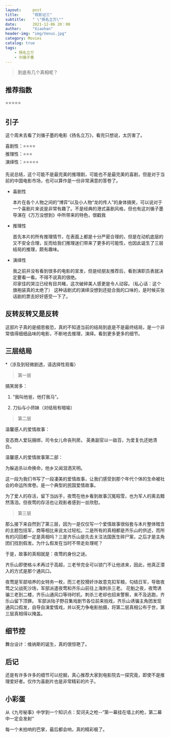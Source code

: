 ```yaml
---
layout:     post
title:      "观影记三"
subtitle:   " \"扬名立万\""
date:       2021-12-06 20：00
author:     "Xiaohan"
header-img: "img/Venus.jpg"
category: Movies
catalog: true
tags:
    - 扬名立万 
    - 刘循子墨
---
```


> 到底有几个真相呢？


## 推荐指数

⭐⭐⭐⭐⭐ 

## 引子

这个周末去看了刘循子墨的电影《扬名立万》，看完只想说，太厉害了。

喜剧性：⭐⭐⭐⭐  <br>
推理性：⭐⭐⭐  <br>
演绎性：⭐⭐⭐⭐⭐  <br>

先说总结，这个可能不是最完美的推理剧，可能也不是最完美的喜剧，但是对于当前的中国电影市场，也可以算作是一份非常满意的答卷了。

* 喜剧性
	
	本片在各个人物之间的”博弈“以及小人物“龙的传人”的身体搞笑，可以说对于一个喜剧片来说是非常有趣了。不是经典的港式喜剧风格，但也有这刘循子墨导演在《万万没想到》中所带来的特色，很戳我
	
* 推理性

	首先本片的所有推理情节，在表面上都是十分严密合理的，但是在动机底层的又不安全合理，反而给我们推理迷们带来了更多的可能性，也因此诞生了三层结局的推理，颇有趣味。
	
* 演绎性

	我之前并没有看到很多的电影的宣发，但是经朋友推荐后，看到演职员表就决定要看一看。不得不说真的很绝。<br>
	邓家佳的哭泣已经有目共睹，这次破碎美人感更是令人动容。（私心话：这个旗袍装真的太绝了）
	这种话剧式的演绎没想到还挺合我的口味的，是时候买张话剧的票去好好感受一下了。
	
	
## 反转反转又是反转

这部片子真的是细思极恐，真的不知道当前的结局到底是不是最终结局，是一个非常值得细细品味的电影，不断地去推理，演绎。看到更多更多的细节。


## 三层结局

*（涉及到轻微剧透，请选择性观看）

> 第一层

搞笑居多：

1. “我叫他爸，他打我马”。

2. 刀仙与小师妹（对结局有暗喻）


> 第二层

温馨感人的爱情故事：

变态商人爱玩捆绑，司令女儿命丧刑房。
英勇副官以一敌百，为爱复仇还她清白。

温馨感人的爱情故事第二部：

为躲追杀以命换命，他乡又闻泪洒天明。

这一段为我们书写了一段凄美的爱情故事，让我们感受到那个年代个体的生命被社会的命运所席卷。是一个典型的民国爱情故事。<br>

为了爱人的存活，留下当凶手，夜莺在他乡看到故事沉冤昭雪，也为军人的离去黯然落泪。但夜莺的存活也让观影者感到一丝欣慰。

> 第三层


那么接下来自然到了第三层，因为一是仅仅写一个爱情故事很俗套与本片整体暗含的主题包括军，商等相比来说太过轻松。二是所有的真相都是齐乐山的供述，而所有的闪回都一定是真相吗？三是齐乐山是先去关注法国医生碎尸案，之后才是主角团们找到假发。为什么假发在当时不带走处理呢？


于是，故事的真相就是：夜莺的身份之谜。

齐乐山即使格斗术再过于高超，三老爷完全可以锁门不让他进来，因此，他真正潜入的方式是那个通风口。

夜莺是军部培养的女特务一枚，而三老狡猾奸诈故意克扣军粮，勾结日军，导致夜莺之父战死沙场，军部派遣夜莺和齐乐山前往上海刺杀三老。
花魁之夜，夜莺诱骗三老到二楼，齐乐山通风口等待时机，刺杀三老却也招来警察，来不及逃跑，齐乐山留下顶罪。
军部派陆子野召集戏剧节各位前来拍戏，齐乐山诱骗主角团发现通风口假发，自导自演爱情戏，并以死力争电影拍摄，将第二层真相公布于世，第三层真相得以掩盖。


## 细节控

舞台设计：维纳斯的诞生，真的很惊艳了。

## 后记

还是有许多许多的细节可以挖掘，真心推荐大家到电影院去一探究竟，即使不是推理爱好者。仅作为喜剧片也是非常精彩的片子。

## 小彩蛋

从《九号秘事》中学到一个知识点：契诃夫之枪--”第一幕挂在墙上的枪，第二幕中一定会发射“

每一个未拍响的巴掌，最后都会响，真的精彩极了。













